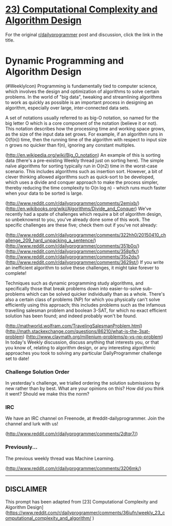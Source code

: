 # [23) Computational Complexity and Algorithm Design](https://www.reddit.com/r/dailyprogrammer/comments/36iufn/weekly_23_computational_complexity_and_algorithm/)

For the original [r/dailyprogrammer](https://www.reddit.com/r/dailyprogrammer/) post and discussion, click the link in the title.

#  Dynamic Programming and Algorithm Design
(#WeeklyIcon)
Programming is fundamentally tied to computer science, which involves the design and optimization of algorithms to solve certain problems. In the world of "big data", tweaking and streamlining algorithms to work as quickly as possible is an important process in designing an algorithm, especially over large, inter-connected data sets.

A set of notations usually referred to as big-O notation, so named for the big letter O which is a core component of the notation (believe it or not). This notation describes how the processing time and working space grows, as the size of the input data set grows. For example, if an algorithm runs in O(f(n)) time, then the running time of the algorithm with respect to input size n grows no quicker than f(n), ignoring any constant multiples.

(http://en.wikipedia.org/wiki/Big_O_notation)
An example of this is sorting data (there's a pre-existing Weekly thread just on sorting here). The simple naïve algorithms for sorting typically run in O(n2) time in the worst-case scenario. This includes algorithms such as insertion sort. However, a bit of clever thinking allowed algorithms such as quick-sort to be developed, which uses a divide and conquer approach to make the process simpler, thereby reducing the time complexity to O(n log n) - which runs much faster when your data to be sorted is large.

(http://www.reddit.com/r/dailyprogrammer/comments/2emixb/)
(http://en.wikibooks.org/wiki/Algorithms/Divide_and_Conquer)
We've recently had a spate of challenges which require a bit of algorithm design, so unbeknownst to you, you've already done some of this work. The specific challenges are these five; check them out if you've not already:

(http://www.reddit.com/r/dailyprogrammer/comments/322hh0/20150410_challenge_209_hard_unpacking_a_sentence/)
(http://www.reddit.com/r/dailyprogrammer/comments/351b0o/)
(http://www.reddit.com/r/dailyprogrammer/comments/358pfk/)
(http://www.reddit.com/r/dailyprogrammer/comments/35s2ds/)
(http://www.reddit.com/r/dailyprogrammer/comments/3629st/)
If you write an inefficient algorithm to solve these challenges, it might take forever to complete!

Techniques such as dynamic programming study algorithms, and specifically those that break problems down into easier-to-solve sub-problems which can be solved quicker individually than as a whole. There's also a certain class of problems (NP) for which you physically can't solve efficiently using this approach; this includes problems such as the infamous travelling salesman problem and boolean 3-SAT, for which no exact efficient solution has been found; and indeed probably won't be found.

(http://mathworld.wolfram.com/TravelingSalesmanProblem.html)
(http://math.stackexchange.com/questions/86210/what-is-the-3sat-problem)
(http://www.claymath.org/millenium-problems/p-vs-np-problem)
In today's Weekly discussion, discuss anything that interests you, or that you know of, relating to algorithm design, or any interesting algorithmic approaches you took to solving any particular DailyProgrammer challenge set to date!

### Challenge Solution Order
In yesterday's challenge, we trialled ordering the solution submissions by new rather than by best. What are your opinions on this? How did you think it went? Should we make this the norm?

### IRC
We have an IRC channel on Freenode, at #reddit-dailyprogrammer. Join the channel and lurk with us!

(http://www.reddit.com/r/dailyprogrammer/comments/2dtqr7/)
### Previously...
The previous weekly thread was Machine Learning.

(http://www.reddit.com/r/dailyprogrammer/comments/3206mk/)

----
## **DISCLAIMER**
This prompt has been adapted from [23] Computational Complexity and Algorithm Design](https://www.reddit.com/r/dailyprogrammer/comments/36iufn/weekly_23_computational_complexity_and_algorithm/
)

